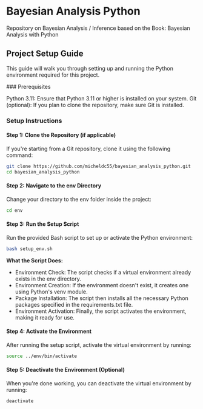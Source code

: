 # Bayesian Analysis Python

Repository on Bayesian Analysis / Inference based on the Book: Bayesian Analysis with Python

## Project Setup Guide

This guide will walk you through setting up and running the Python environment required for this project.

### Prerequisites

Python 3.11: Ensure that Python 3.11 or higher is installed on your system.
Git (optional): If you plan to clone the repository, make sure Git is installed.

### Setup Instructions

#### Step 1: Clone the Repository (if applicable)

If you're starting from a Git repository, clone it using the following command:

```bash
git clone https://github.com/micheldc55/bayesian_analysis_python.git
cd bayesian_analysis_python
```

#### Step 2: Navigate to the env Directory

Change your directory to the env folder inside the project:

```bash
cd env
```

#### Step 3: Run the Setup Script

Run the provided Bash script to set up or activate the Python environment:

```bash
bash setup_env.sh
```

**What the Script Does:**

- Environment Check: The script checks if a virtual environment already exists in the env directory.
- Environment Creation: If the environment doesn't exist, it creates one using Python's venv module.
- Package Installation: The script then installs all the necessary Python packages specified in the requirements.txt file.
- Environment Activation: Finally, the script activates the environment, making it ready for use.
  
#### Step 4: Activate the Environment

After running the setup script, activate the virtual environment by running:

```bash
source ../env/bin/activate
```

#### Step 5: Deactivate the Environment (Optional)

When you're done working, you can deactivate the virtual environment by running:

```bash
deactivate
```